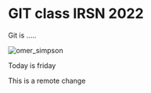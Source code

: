 # GIT class IRSN 2022

Git is  ..... 

![omer_simpson](https://media0.giphy.com/media/V0IdVIIW1y5d6/200.gif)

Today is friday

This is a remote change 
